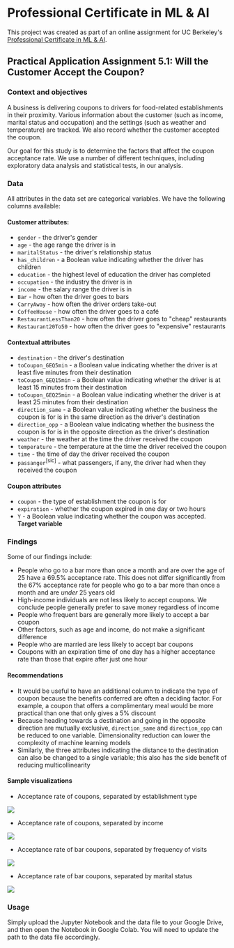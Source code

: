 # Professional Certificate in ML & AI

This project was created as part of an online assignment for UC Berkeley's [Professional Certificate in ML &amp; AI](https://em-executive.berkeley.edu/professional-certificate-machine-learning-artificial-intelligence?advocate_program=01t2s000000ZqNbAAK&advocate_source=dashboard&coupon=IXFD6%3A11-8KE65G8&utm_campaign=incentivized_referrals&utm_content=SO+-+Berkeley+Professional+Certificate+in+ML+%26+AI&utm_medium=personal_url&utm_placement=dashboard&utm_source=referral&utm_term=U4i1l80W3GTaStzCNlN16AsmRVmMs3322wkrdiFJJXDjWY2Kl%2FSmYByqk28Z1wpPBt57rCVH9fEKu%2Bj%2B%2B2MnNXlRmW48YqIE%2Ff68xD%2BvB2eWYj%2BrPjaTIMN4--cMEm5pJ85sMlQO6a--ybrOaW%2FFOItWpgIey12Duw%3D%3D#referrals-email-capture-modal).

## Practical Application Assignment 5.1: Will the Customer Accept the Coupon?

### Context and objectives

A business is delivering coupons to drivers for food-related establishments in their proximity. Various information about the customer (such as income, marital status and occupation) and the settings (such as weather and temperature) are tracked. We also record whether the customer accepted the coupon.

Our goal for this study is to determine the factors that affect the coupon acceptance rate. We use a number of different techniques, including exploratory data analysis and statistical tests, in our analysis.

### Data

All attributes in the data set are categorical variables. We have the following columns available:

#### Customer attributes:

* `gender` - the driver's gender
* `age` - the age range the driver is in
* `maritalStatus` - the driver's relationship status
* `has_children` - a Boolean value indicating whether the driver has children
* `education` - the highest level of education the driver has completed
* `occupation` - the industry the driver is in
* `income` - the salary range the driver is in
* `Bar` - how often the driver goes to bars
* `CarryAway` - how often the driver orders take-out
* `CoffeeHouse` - how often the driver goes to a café
* `RestaurantLessThan20` - how often the driver goes to "cheap" restaurants
* `Restaurant20To50` - how often the driver goes to "expensive" restaurants

#### Contextual attributes

* `destination` - the driver's destination
* `toCoupon_GEQ5min` - a Boolean value indicating whether the driver is at least five minutes from their destination
* `toCoupon_GEQ15min` - a Boolean value indicating whether the driver is at least 15 minutes from their destination
* `toCoupon_GEQ25min` - a Boolean value indicating whether the driver is at least 25 minutes from their destination
* `direction_same` - a Boolean value indicating whether the business the coupon is for is in the same direction as the driver's destination
* `direction_opp` - a Boolean value indicating whether the business the coupon is for is in the opposite direction as the driver's destination
* `weather` - the weather at the time the driver received the coupon
* `temperature` - the temperature at the time the driver received the coupon
* `time` - the time of day the driver received the coupon
* `passanger`<sup>[sic]</sup> - what passengers, if any, the driver had when they received the coupon

#### Coupon attributes

* `coupon` - the type of establishment the coupon is for
* `expiration` - whether the coupon expired in one day or two hours
* `Y` - a Boolean value indicating whether the coupon was accepted. **Target variable**

### Findings

Some of our findings include:

* People who go to a bar more than once a month and are over the age of 25 have a 69.5% acceptance rate. This does not differ significantly from the 67% acceptance rate for people who go to a bar more than once a month and are *under* 25 years old
* High-income individuals are not less likely to accept coupons. We conclude people generally prefer to save money regardless of income
* People who frequent bars are generally more likely to accept a bar coupon
* Other factors, such as age and income, do not make a significant difference
* People who are married are less likely to accept bar coupons
* Coupons with an expiration time of one day has a higher acceptance rate than those that expire after just one hour

#### Recommendations

* It would be useful to have an additional column to indicate the type of coupon because the benefits conferred are often a deciding factor. For example, a coupon that offers a complimentary meal would be more practical than one that only gives a 5% discount
* Because heading towards a destination and going in the opposite direction are mutually exclusive, `direction_same` and `direction_opp` can be reduced to one variable. Dimensionality reduction can lower the complexity of machine learning models
* Similarly, the three attributes indicating the distance to the destination can also be changed to a single variable; this also has the side benefit of reducing multicollinearity

#### Sample visualizations

* Acceptance rate of coupons, separated by establishment type

![](./images/5.1/coupons.png)

* Acceptance rate of coupons, separated by income

![](./images/5.1/income.png)

* Acceptance rate of bar coupons, separated by frequency of visits

![](./images/5.1/bar_visits.png)

* Acceptance rate of bar coupons, separated by marital status

![](./images/5.1/bar_maritalstatus.png)

### Usage

Simply upload the Jupyter Notebook and the data file to your Google Drive, and then open the Notebook in Google Colab. You will need to update the path to the data file accordingly.
